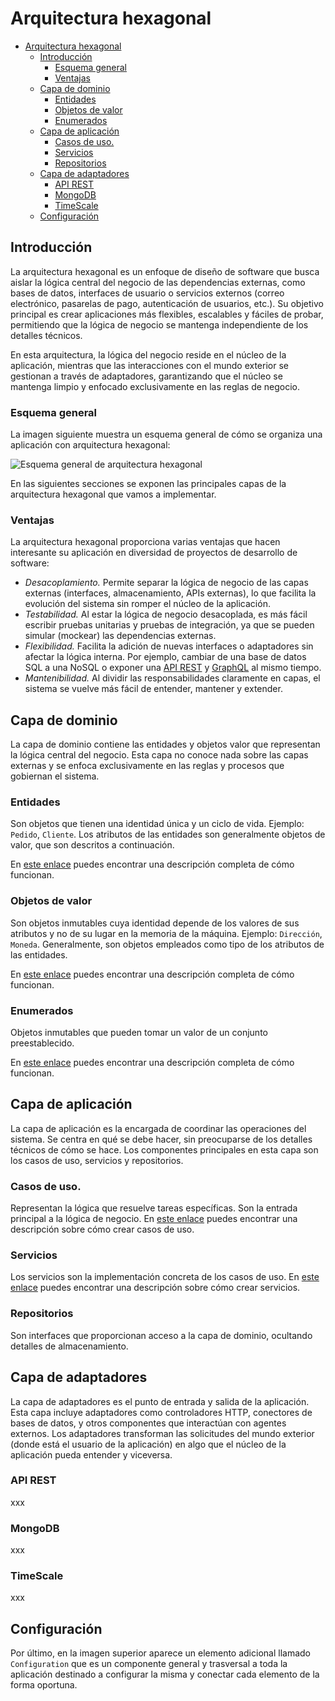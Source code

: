 # Arquitectura hexagonal

- [Arquitectura hexagonal](#arquitectura-hexagonal)
  - [Introducción](#introducción)
    - [Esquema general](#esquema-general)
    - [Ventajas](#ventajas)
  - [Capa de dominio](#capa-de-dominio)
    - [Entidades](#entidades)
    - [Objetos de valor](#objetos-de-valor)
    - [Enumerados](#enumerados)
  - [Capa de aplicación](#capa-de-aplicación)
    - [Casos de uso.](#casos-de-uso)
    - [Servicios](#servicios)
    - [Repositorios](#repositorios)
  - [Capa de adaptadores](#capa-de-adaptadores)
    - [API REST](#api-rest)
    - [MongoDB](#mongodb)
    - [TimeScale](#timescale)
  - [Configuración](#configuración)

## Introducción

La arquitectura hexagonal es un enfoque de diseño de software que busca aislar la lógica central del negocio de las dependencias externas, como bases de datos, interfaces de usuario o servicios externos (correo electrónico, pasarelas de pago, autenticación de usuarios, etc.). Su objetivo principal es crear aplicaciones más flexibles, escalables y fáciles de probar, permitiendo que la lógica de negocio se mantenga independiente de los detalles técnicos.

En esta arquitectura, la lógica del negocio reside en el núcleo de la aplicación, mientras que las interacciones con el mundo exterior se gestionan a través de adaptadores, garantizando que el núcleo se mantenga limpio y enfocado exclusivamente en las reglas de negocio.

### Esquema general

La imagen siguiente muestra un esquema general de cómo se organiza una aplicación con arquitectura hexagonal:

![Esquema general de arquitectura hexagonal](https://kaizten.github.io/images/hexagonal-architecture_overview.png)

En las siguientes secciones se exponen las principales capas de la arquitectura hexagonal que vamos a implementar.

### Ventajas

La arquitectura hexagonal proporciona varias ventajas que hacen interesante su aplicación en diversidad de proyectos de desarrollo de software:

- *Desacoplamiento.* Permite separar la lógica de negocio de las capas externas (interfaces, almacenamiento, APIs externas), lo que facilita la evolución del sistema sin romper el núcleo de la aplicación.
- *Testabilidad.* Al estar la lógica de negocio desacoplada, es más fácil escribir pruebas unitarias y pruebas de integración, ya que se pueden simular (mockear) las dependencias externas.
- *Flexibilidad.* Facilita la adición de nuevas interfaces o adaptadores sin afectar la lógica interna. Por ejemplo, cambiar de una base de datos SQL a una NoSQL o exponer una [API REST](https://es.wikipedia.org/wiki/Transferencia_de_Estado_Representacional) y [GraphQL](https://graphql.org) al mismo tiempo.
- *Mantenibilidad.* Al dividir las responsabilidades claramente en capas, el sistema se vuelve más fácil de entender, mantener y extender.

## Capa de dominio

La capa de dominio contiene las entidades y objetos valor que representan la lógica central del negocio. Esta capa no conoce nada sobre las capas externas y se enfoca exclusivamente en las reglas y procesos que gobiernan el sistema.

### Entidades

Son objetos que tienen una identidad única y un ciclo de vida. Ejemplo: `Pedido`, `Cliente`. Los atributos de las entidades son generalmente objetos de valor, que son descritos a continuación. 

En [este enlace](./domain/entities.md) puedes encontrar una descripción completa de cómo funcionan.

### Objetos de valor

Son objetos inmutables cuya identidad depende de los valores de sus atributos y no de su lugar en la memoria de la máquina. Ejemplo: `Dirección`, `Moneda`. Generalmente, son objetos empleados como tipo de los atributos de las entidades.

En [este enlace](./domain/value-objects.md) puedes encontrar una descripción completa de cómo funcionan.

### Enumerados

Objetos inmutables que pueden tomar un valor de un conjunto preestablecido.

En [este enlace](./domain/enumerates.md) puedes encontrar una descripción completa de cómo funcionan.

## Capa de aplicación

La capa de aplicación es la encargada de coordinar las operaciones del sistema. Se centra en qué se debe hacer, sin preocuparse de los detalles técnicos de cómo se hace. Los componentes principales en esta capa son los casos de uso, servicios y repositorios.

### Casos de uso.

Representan la lógica que resuelve tareas específicas. Son la entrada principal a la lógica de negocio. En [este enlace](./application/use-cases.md) puedes encontrar una descripción sobre cómo crear casos de uso.

### Servicios

Los servicios son la implementación concreta de los casos de uso. En [este enlace](./application/services.md) puedes encontrar una descripción sobre cómo crear servicios.

### Repositorios

Son interfaces que proporcionan acceso a la capa de dominio, ocultando detalles de almacenamiento.

## Capa de adaptadores

La capa de adaptadores es el punto de entrada y salida de la aplicación. Esta capa incluye adaptadores como controladores HTTP, conectores de bases de datos, y otros componentes que interactúan con agentes externos. Los adaptadores transforman las solicitudes del mundo exterior (donde está el usuario de la aplicación) en algo que el núcleo de la aplicación pueda entender y viceversa.

### API REST

xxx

### MongoDB

xxx

### TimeScale

xxx

## Configuración

Por último, en la imagen superior aparece un elemento adicional llamado `Configuration` que es un componente general y trasversal a toda la aplicación destinado a configurar la misma y conectar cada elemento de la forma oportuna.